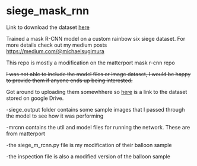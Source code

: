 # siege_mask_rnn

Link to download the dataset [here](https://drive.google.com/drive/folders/1TZJv8uxdIkIJd5nane7OXbVQNWDmCl_T?usp=sharing)

Trained a mask R-CNN model on a custom rainbow six siege dataset. For more details check out my medium posts https://medium.com/@michaelsugimura

This repo is mostly a modification on the matterport mask r-cnn repo 

~~I was not able to include the model files or image dataset, I would be happy to provide them if anyone ends up being interested.~~

Got around to uploading them somewhhere so [here](https://drive.google.com/open?id=1TZJv8uxdIkIJd5nane7OXbVQNWDmCl_T) is a link to the dataset stored on google Drive. 

-siege_output folder contains some sample images that I passed through the model to see how it was performing

-mrcnn contains the util and model files for running the network. These are from matterport

-the siege_m_rcnn.py file is my modification of their balloon sample

-the inspection file is also a modified version of the balloon sample




